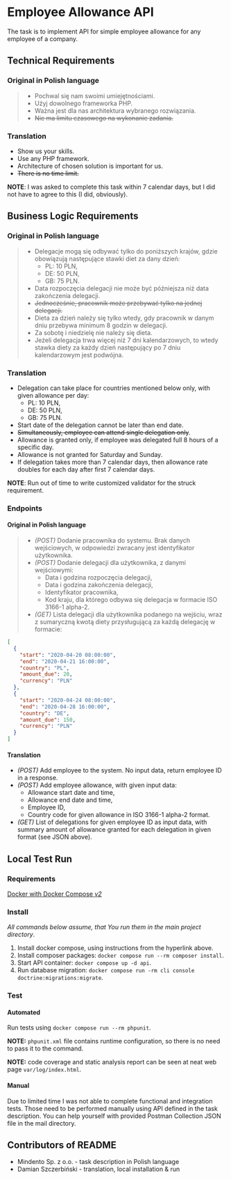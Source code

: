 # Employee Allowance API

The task is to implement API for simple employee allowance for any employee of a company.


## Technical Requirements

### Original in Polish language

> * Pochwal się nam swoimi umiejętnościami.
> * Użyj dowolnego frameworka PHP.
> * Ważna jest dla nas architektura wybranego rozwiązania.
> * ~~Nie ma limitu czasowego na wykonanie zadania.~~

### Translation

* Show us your skills.
* Use any PHP framework.
* Architecture of chosen solution is important for us.
* ~~There is no time limit.~~

**NOTE**: I was asked to complete this task within 7 calendar days, but I did not have to agree to this (I did, obviously).


## Business Logic Requirements

### Original in Polish language

> * Delegacje mogą się odbywać tylko do poniższych krajów, gdzie obowiązują następujące stawki diet za dany dzień:
>     * PL: 10 PLN,
>     * DE: 50 PLN,
>     * GB: 75 PLN.
> * Data rozpoczęcia delegacji nie może być późniejsza niż data zakończenia delegacji.
> * ~~Jednocześnie, pracownik może przebywać tylko na jednej delegacji.~~
> * Dieta za dzień należy się tylko wtedy, gdy pracownik w danym dniu przebywa minimum 8 godzin w delegacji.
> * Za sobotę i niedzielę nie należy się dieta.
> * Jeżeli delegacja trwa więcej niż 7 dni kalendarzowych, to wtedy stawka diety za każdy dzień następujący po 7 dniu kalendarzowym jest podwójna.

### Translation

* Delegation can take place for countries mentioned below only, with given allowance per day:
    * PL: 10 PLN,
    * DE: 50 PLN,
    * GB: 75 PLN.
* Start date of the delegation cannot be later than end date.
* ~~Simultaneously, employee can attend single delegation only~~.
* Allowance is granted only, if employee was delegated full 8 hours of a specific day.
* Allowance is not granted for Saturday and Sunday.
* If delegation takes more than 7 calendar days, then allowance rate doubles for each day after first 7 calendar days.

**NOTE**: Run out of time to write customized validator for the struck requirement.

### Endpoints

#### Original in Polish language

> * *(POST)* Dodanie pracownika do systemu. Brak danych wejściowych, w odpowiedzi zwracany jest identyfikator użytkownika.
> * *(POST)* Dodanie delegacji dla użytkownika, z danymi wejściowymi:
>     * Data i godzina rozpoczęcia delegacji,
>     * Data i godzina zakończenia delegacji,
>     * Identyfikator pracownika,
>     * Kod kraju, dla którego odbywa się delegacja w formacie ISO 3166-1 alpha-2.
> * *(GET)* Lista delegacji dla użytkownika podanego na wejściu, wraz z sumaryczną kwotą diety przysługującą za każdą delegację w formacie:

```json
[
  {
    "start": "2020-04-20 08:00:00",
    "end": "2020-04-21 16:00:00",
    "country": "PL",
    "amount_due": 20,
    "currency": "PLN"
  },
  {
    "start": "2020-04-24 08:00:00",
    "end": "2020-04-28 16:00:00",
    "country": "DE",
    "amount_due": 150,
    "currency": "PLN"
  }
]
```

#### Translation

* *(POST)* Add employee to the system. No input data, return employee ID in a response.
* *(POST)* Add employee allowance, with given input data:
    * Allowance start date and time,
    * Allowance end date and time,
    * Employee ID,
    * Country code for given allowance in ISO 3166-1 alpha-2 format.
* *(GET)* List of delegations for given employee ID as input data, with summary amount of allowance granted for each delegation in given format (see JSON above).


## Local Test Run

### Requirements

[Docker with Docker Compose *v2*](https://docs.docker.com/get-docker/)

### Install

*All commands below assume, that You run them in the main project directory*.

1. Install docker compose, using instructions from the hyperlink above.
2. Install composer packages: `docker compose run --rm composer install`. 
3. Start API container: `docker compose up -d api`.
4. Run database migration: `docker compose run -rm cli console doctrine:migrations:migrate`.


### Test

#### Automated

Run tests using `docker compose run --rm phpunit`.

**NOTE:** `phpunit.xml` file contains runtime configuration, so there is no need to pass it to the command.

**NOTE:** code coverage and static analysis report can be seen at neat web page `var/log/index.html`.

#### Manual

Due to limited time I was not able to complete functional and integration tests. Those need to be performed manually using API defined in the task description.
You can help yourself with provided Postman Collection JSON file in the mail directory.


## Contributors of README

* Mindento Sp. z o.o. - task description in Polish language
* Damian Szczerbiński - translation, local installation & run

